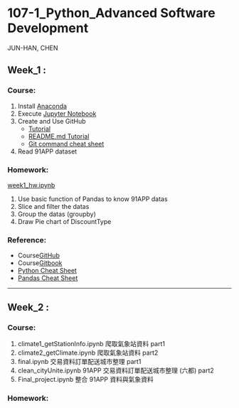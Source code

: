 # 107-1_Python_Advanced Software Development
JUN-HAN, CHEN
## Week_1 :
### Course:
1. Install [Anaconda](https://www.anaconda.com/download/)
2. Execute [Jupyter Notebook](https://jupyter.readthedocs.io/en/latest/install.html#installing-jupyter-using-anaconda-and-conda)
3. Create and Use GitHub
   - [Tutorial](https://git-scm.com/book/zh-tw/v1/%E9%96%8B%E5%A7%8B)
   - [README.md Tutorial](http://xianbai.me/learn-md/article/about/readme.html)
   - [Git command cheat sheet](https://github.com/joshnh/Git-Commands)   
4. Read 91APP dataset
### Homework:
[week1_hw.ipynb](https://github.com/Hank421Chen/STASD/blob/master/week_1/week_1_first_meet.ipynb)
1. Use basic function of Pandas to know 91APP datas
2. Slice and filter the datas
3. Group the datas (groupby)
4. Draw Pie chart of DiscountType

### Reference:
- Course[GitHub](https://pecu.gitbooks.io/python_/content/)
- Course[Gitbook](https://github.com/NTU-CSX-Project/107-1PythonSampleCode)
- [Python Cheat Sheet](https://pecu.gitbooks.io/python_/content/week1/4-python-basic-i.html)
- [Pandas Cheat Sheet](https://github.com/pandas-dev/pandas/blob/master/doc/cheatsheet/Pandas_Cheat_Sheet.pdf)
-----
## Week_2 :
### Course:
1. climate1_getStationInfo.ipynb 爬取氣象站資料 part1
2. climate2_getClimate.ipynb 爬取氣象站資料 part2
3. final.ipynb 交易資料訂單配送城市整理 part1
4. clean_cityUnite.ipynb 91APP 交易資料訂單配送城市整理 (六都) part2
5. Final_project.ipynb 整合 91APP 資料與氣象資料
### Homework:
